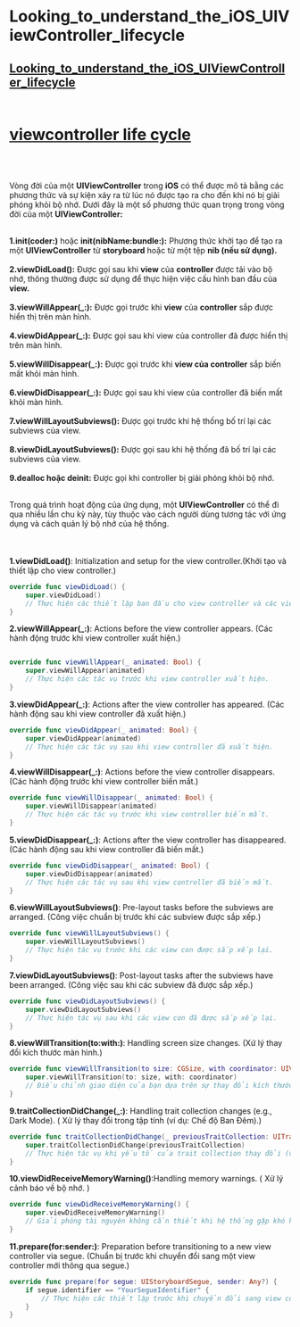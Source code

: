 # Looking_to_understand_the_iOS_UIViewController_lifecycle
## [Looking_to_understand_the_iOS_UIViewController_lifecycle](https://stackoverflow.com/questions/5562938/looking-to-understand-the-ios-uiviewcontroller-lifecycle) <br><br>
#
# [viewcontroller life cycle](https://chat.openai.com/c/f3440555-5c16-4f35-b033-6f5c4ef1e142) <br><br>
######
Vòng đời của một **UIViewController** trong **iOS** có thể được mô tả bằng các phương thức và sự kiện xảy ra từ lúc nó được tạo ra cho đến khi nó bị giải phóng khỏi bộ nhớ. Dưới đây là một số phương thức quan trọng trong vòng đời của một **UIViewController:** <br><br>

**1.init(coder:)** hoặc **init(nibName:bundle:):** Phương thức khởi tạo để tạo ra một **UIViewController** từ **storyboard** hoặc từ một tệp **nib (nếu sử dụng).** <br><br>
**2.viewDidLoad():** Được gọi sau khi **view** của **controller** được tải vào bộ nhớ, thông thường được sử dụng để thực hiện việc cấu hình ban đầu của **view.** <br><br>
**3.viewWillAppear(_:):** Được gọi trước khi **view** của **controller** sắp được hiển thị trên màn hình. <br><br>
**4.viewDidAppear(_:):** Được gọi sau khi view của controller đã được hiển thị trên màn hình. <br><br>
**5.viewWillDisappear(_:):** Được gọi trước khi **view của controller** sắp biến mất khỏi màn hình. <br><br>
**6.viewDidDisappear(_:):** Được gọi sau khi view của controller đã biến mất khỏi màn hình.<br><br>
**7.viewWillLayoutSubviews():** Được gọi trước khi hệ thống bố trí lại các subviews của view. <br><br>
**8.viewDidLayoutSubviews():** Được gọi sau khi hệ thống đã bố trí lại các subviews của view. <br><br>
**9.dealloc hoặc deinit:** Được gọi khi controller bị giải phóng khỏi bộ nhớ.<br><br>

Trong quá trình hoạt động của ứng dụng, một **UIViewController** có thể đi qua nhiều lần chu kỳ này, tùy thuộc vào cách người dùng tương tác với ứng dụng và cách quản lý bộ nhớ của hệ thống.<br><br>

######
**1.viewDidLoad()**: Initialization and setup for the view controller.(Khởi tạo và thiết lập cho view controller.) <br>

```swift
override func viewDidLoad() {
    super.viewDidLoad()
    // Thực hiện các thiết lập ban đầu cho view controller và các view của nó ở đây.
}

```

**2.viewWillAppear(_:)**: Actions before the view controller appears. (Các hành động trước khi view controller xuất hiện.)  <br>
```swift

override func viewWillAppear(_ animated: Bool) {
    super.viewWillAppear(animated)
    // Thực hiện các tác vụ trước khi view controller xuất hiện.
}

```
**3.viewDidAppear(_:)**: Actions after the view controller has appeared. (Các hành động sau khi view controller đã xuất hiện.) <br>

```swift
override func viewDidAppear(_ animated: Bool) {
    super.viewDidAppear(animated)
    // Thực hiện các tác vụ sau khi view controller đã xuất hiện.
}

```
**4.viewWillDisappear(_:)**: Actions before the view controller disappears. (Các hành động trước khi view controller biến mất.) <br>

```swift
override func viewWillDisappear(_ animated: Bool) {
    super.viewWillDisappear(animated)
    // Thực hiện các tác vụ trước khi view controller biến mất.
}

```
**5.viewDidDisappear(_:)**: Actions after the view controller has disappeared. (Các hành động sau khi view controller đã biến mất.) <br>
```swift
override func viewDidDisappear(_ animated: Bool) {
    super.viewDidDisappear(animated)
    // Thực hiện các tác vụ sau khi view controller đã biến mất.
}

```
**6.viewWillLayoutSubviews()**: Pre-layout tasks before the subviews are arranged. (Công việc chuẩn bị trước khi các subview được sắp xếp.) <br>

```swift
override func viewWillLayoutSubviews() {
    super.viewWillLayoutSubviews()
    // Thực hiện tác vụ trước khi các view con được sắp xếp lại.
}

```
**7.viewDidLayoutSubviews()**: Post-layout tasks after the subviews have been arranged. (Công việc sau khi các subview đã được sắp xếp.) <br>

```swift
override func viewDidLayoutSubviews() {
    super.viewDidLayoutSubviews()
    // Thực hiện tác vụ sau khi các view con đã được sắp xếp lại.
}

```

**8.viewWillTransition(to:with:)**: Handling screen size changes. (Xử lý thay đổi kích thước màn hình.) <br>

```swift
override func viewWillTransition(to size: CGSize, with coordinator: UIViewControllerTransitionCoordinator) {
    super.viewWillTransition(to: size, with: coordinator)
    // Điều chỉnh giao diện của bạn dựa trên sự thay đổi kích thước màn hình.
}


```

**9.traitCollectionDidChange(_:)**: Handling trait collection changes (e.g., Dark Mode). ( Xử lý thay đổi trong tập tính (ví dụ: Chế độ Ban Đêm).) <br>
```swift
override func traitCollectionDidChange(_ previousTraitCollection: UITraitCollection?) {
    super.traitCollectionDidChange(previousTraitCollection)
    // Thực hiện tác vụ khi yếu tố của trait collection thay đổi (ví dụ: Dark Mode).
}

```
**10.viewDidReceiveMemoryWarning()**:Handling memory warnings. ( Xử lý cảnh báo về bộ nhớ. ) <br>
```swift
override func viewDidReceiveMemoryWarning() {
    super.viewDidReceiveMemoryWarning()
    // Giải phóng tài nguyên không cần thiết khi hệ thống gặp khó khăn về tài nguyên.
}

```
**11.prepare(for:sender:)**: Preparation before transitioning to a new view controller via segue. (Chuẩn bị trước khi chuyển đổi sang một view controller mới thông qua segue.) <br>
```swift
override func prepare(for segue: UIStoryboardSegue, sender: Any?) {
    if segue.identifier == "YourSegueIdentifier" {
        // Thực hiện các thiết lập trước khi chuyển đổi sang view controller mới thông qua segue.
    }
}

```
